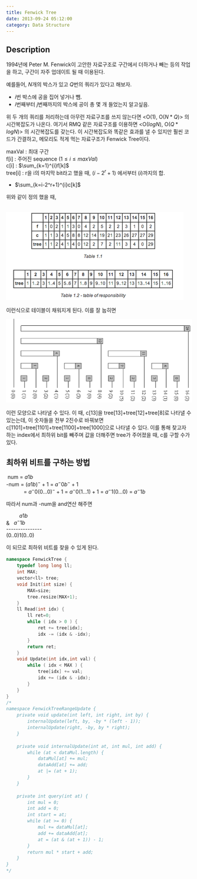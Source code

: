 ```yaml
---
title: Fenwick Tree
date: 2013-09-24 05:12:00
category: Data Structure
---
```


## Description

1994년에 Peter M. Fenwick이 고안한 자료구조로 구간에서 더하거나 빼는 등의 작업을 하고, 구간이 자주 업데이트 될 때 이용된다.

예를들어, $N$개의 박스가 있고 $Q$번의 쿼리가 있다고 해보자.
* $i$번 박스에 공을 집어 넣거나 뺌.
* $i$번째부터 $j$번째까지의 박스에 공이 총 몇 개 들었는지 알고싶음.

위 두 개의 쿼리를 처리하는데 아무런 자료구조를 쓰지 않는다면 <O(1), O($N*Q$)> 의 시간복잡도가 나온다. 여기서 RMQ 같은 자료구조를 이용하면 <O($log N$), O($Q * log N$)> 의 시간복잡도를 갖는다. 이 시간복잡도와 똑같은 효과를 낼 수 있지만 훨씬 코드가 간결하고, 메모리도 적게 먹는 자료구조가 Fenwick Tree이다.

maxVal : 최대 구간<br>
f[i] : 주어진 sequence $(1\leq{}i\leq{}maxVal)$<br>
c[i] : $\sum_{k=1}^{i}f[k]$<br>
tree[i] : r을 i의 마지막 bit라고 했을 때, $(i-2^r+1)$ 에서부터 $(i)$까지의 합.
* $\sum_{k=i-2^r+1}^{i}c[k]$<br>

위와 같이 정의 했을 때,<br><br>

![fenwick1](../images/fenwick1.png)

이런식으로 테이블이 채워지게 된다. 이를 잘 눕히면

![fenwick2](../images/fenwick2.png)

이런 모양으로 나타낼 수 있다. 이 때, c[13]을 tree[13]+tree[12]+tree[8]로 나타낼 수 있는는데, 이 숫자들을 전부 2진수로 바꿔보면 c[1101]=tree[1101]+tree[1100]+tree[1000]으로 나타낼 수 있다. 이를 통해 찾고자 하는 index에서 최하위 bit를 빼주며 값을 더해주면 tree가 주어졌을 때, c를 구할 수가 있다.

## 최하위 비트를 구하는 방법

&nbsp;num = $a1b$<br>
-num = $(a1b)^- + 1$ = $a^-0b^- + 1$<br>
&nbsp;&nbsp;&nbsp;&nbsp;&nbsp;&nbsp;&nbsp;&nbsp;&nbsp;&nbsp;&nbsp;
= $a^-0(0...0)^- + 1$ = $a^-0(1...1)+1$ = $a^-1(0...0)$ = $a^-1b$<br>

따라서 num과 -num을 and연산 해주면<br>

&nbsp;&nbsp;&nbsp;&nbsp;&nbsp;&nbsp;&nbsp;&nbsp;&nbsp;$a1b$<br>
& &nbsp;&nbsp;$a^- 1b$<br>
\-\-\-\-\-\-\-\-\-\-\-\-\-\-\-<br>
$(0..0)1(0..0)$<br>

이 되므로 최하위 비트를 찾을 수 있게 된다.

```cpp
namespace FenwickTree {
    typedef long long ll;
    int MAX;
    vector<ll> tree;
    void Init(int size) {
        MAX=size;
        tree.resize(MAX+1);
    }
    ll Read(int idx) {
        ll ret=0;
        while ( idx > 0 ) {
            ret += tree[idx];
            idx -= (idx & -idx);
        }
        return ret;
    }
    void Update(int idx,int val) {
        while ( idx < MAX ) {
            tree[idx] += val;
            idx += (idx & -idx);
        }
    }
}
/*
namespace FenwickTreeRangeUpdate {
    private void update(int left, int right, int by) {
        internalUpdate(left, by, -by * (left - 1));
        internalUpdate(right, -by, by * right);
    }
     
    private void internalUpdate(int at, int mul, int add) {
        while (at < dataMul.length) {
            dataMul[at] += mul;
            dataAdd[at] += add;
            at |= (at + 1);
        }
    }
     
    private int query(int at) {
        int mul = 0;
        int add = 0;
        int start = at;
        while (at >= 0) {
            mul += dataMul[at];
            add += dataAdd[at];
            at = (at & (at + 1)) - 1;
        }
        return mul * start + add;
    }
}
*/
```
